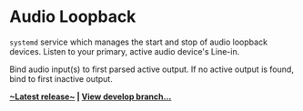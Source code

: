 # Audio Loopback
`systemd` service which manages the start and stop of audio loopback devices. Listen to your primary, active audio device's Line-in.

Bind audio input(s) to first parsed active output. If no active output is found, bind to first inactive output.

**[~Latest release~](#https://github.com/portellam/audio-loopback/releases/latest) | [View develop branch...](https://github.com/portellam/audio-loopback/tree/develop)**
